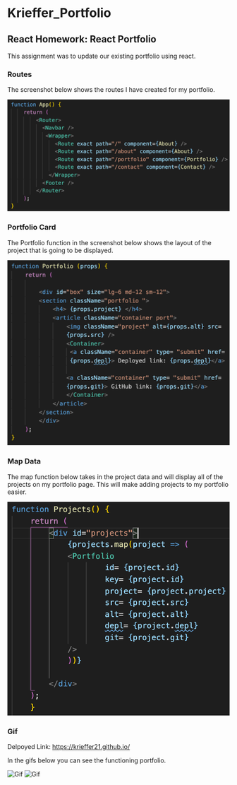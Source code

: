 # Krieffer_Portfolio

## React Homework: React Portfolio
  This assignment was to update our existing portfolio using react. 
  
### Routes
  The screenshot below shows the routes I have created for my portfolio.

![Routes](https://github.com/Krieffer21/Krieffer_Portfolio/blob/master/readmeImgs/routes.png)

### Portfolio Card
  The Portfolio function in the screenshot below shows the layout of the project that is going to be displayed. 

![Portfolio Card](https://github.com/Krieffer21/Krieffer_Portfolio/blob/master/readmeImgs/portCard.png)

### Map Data
  The map function below takes in the project data and will display all of the projects on my portfolio page. This will make adding projects to my portfolio easier. 

![Map Data](https://github.com/Krieffer21/Krieffer_Portfolio/blob/master/readmeImgs/map.png)

### Gif
  Delpoyed Link: https://krieffer21.github.io/
  
  In the gifs below you can see the functioning portfolio. 
  
![Gif](https://github.com/Krieffer21/Krieffer_Portfolio/blob/master/readmeImgs/gif1.gif)
![Gif](https://github.com/Krieffer21/Krieffer_Portfolio/blob/master/readmeImgs/gif.2.gif)
